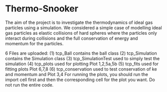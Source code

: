 # Thermo-Snooker
The aim of the project is to investigate the thermodynamics of ideal gas particles using a simulation. We considered a simple case of modelling ideal gas particles as elastic collisions of hard spheres where the particles only interact during collisions and the full conservation of energy and momentum for the particles. 

 6 Files are uploaded: (1) tcp_Ball contains the ball class (2) tcp_Simulation contains the Simulation class (3) tcp_SimulationTest used to simply test the simulation (4) tcp_plots used for plotting Plot 1,2,5a,5b (5) tcp_fits used for fitting plots Plot 6,7,8 (6) tcp_conservation used to test conservation of ke and momentum and Plot 3,4 For running the plots, you should run the import cell first and then the corresponding cell for the plot you want. Do not run the entire code.
